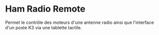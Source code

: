 # Ham Radio Remote

Permet le contrôle des moteurs d'une antenne radio ainsi que l'interface d'un poste K3 via une tablette tactile.